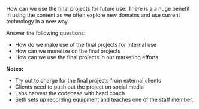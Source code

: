 How can we use the final projects for future use. There is a a huge benefit in using the content as we often explore new domains and use current technology in a new way.
 
Answer the following questions:
- How do we make use of the final projects for internal use
- How can we monetize on the final projects
- How can we use the final projects in our marketing efforts

**Notes:**

- Try out to charge for the final projects from external clients
- Clients need to push out the project on social media 
- Labs harvest the codebase with head coach
- Seth sets up recording equipment and teaches one of the staff member.
